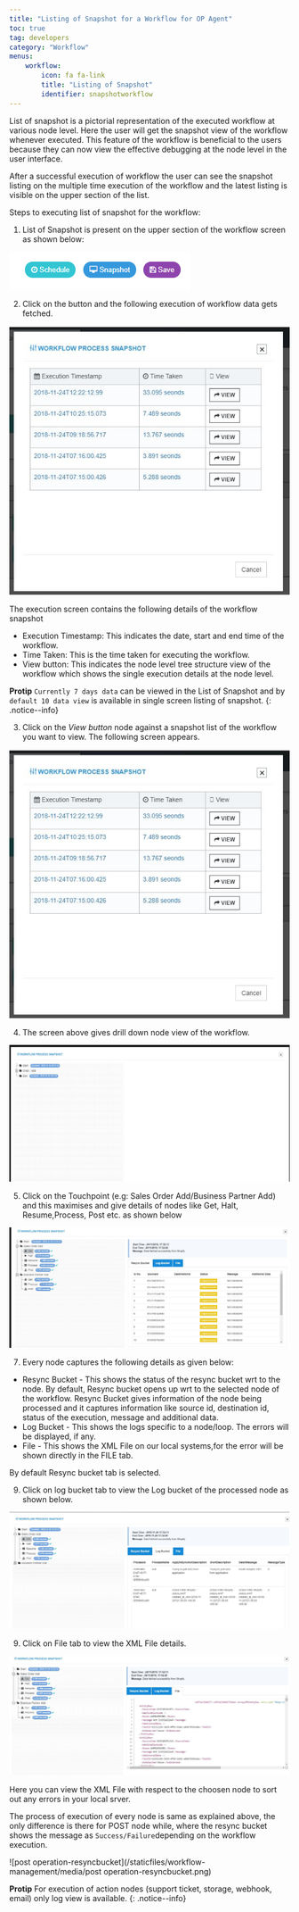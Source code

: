 ```yaml
---
title: "Listing of Snapshot for a Workflow for OP Agent"
toc: true
tag: developers
category: "Workflow"
menus: 
    workflow:
        icon: fa fa-link
        title: "Listing of Snapshot" 
        identifier: snapshotworkflow 
---
```


List of snapshot is a pictorial representation of the executed workflow at various node level. Here the user will
get the snapshot view of the workflow whenever executed. This feature of the workflow is beneficial to the users 
because they can now view the effective debugging at the node level in the user interface. 

After a successful execution of workflow the user can see the snapshot listing on the multiple time execution 
of the workflow and the latest listing is visible on the upper section of the list.

Steps to executing list of snapshot for the workflow:

1. List of Snapshot is present on the upper section of the workflow screen as shown below:

![snapshot-button](/staticfiles/workflow-management/media/snapshot-button.PNG)

2. Click on the button and the following execution of workflow data gets fetched.

![workflowexe-snapshot](/staticfiles/workflow-management/media/workflowexe-snapshot.png)

The execution screen contains the following details of the workflow snapshot

* Execution Timestamp: This indicates the date, start and end time of the workflow.
* Time Taken: This is the time taken for executing the workflow.
* View button: This indicates the node level tree structure view of the workflow which shows the single execution 
details at the node level.

**Protip** `Currently 7 days data` can be viewed in the List of Snapshot and by `default 10 data view` is available 
in single screen listing of snapshot.
{: .notice--info}

3. Click on the *View button* node against a snapshot list of the workflow you want to view. The following screen 
appears.

![workflowexe-snapshot](/staticfiles/workflow-management/media/workflowexe-snapshot.png)

4. The screen above gives drill down node view of the workflow.

![workflowexe-processsnapshot](/staticfiles/workflow-management/media/workflowexe-processsnapshot.png)

5. Click on the Touchpoint (e.g: Sales Order Add/Business Partner Add) and this maximises and give details of nodes like
Get, Halt, Resume,Process, Post etc. as shown below

![getoperation-resyncbucket](/staticfiles/workflow-management/media/getoperation-resyncbucket.png)

7. Every node captures the following details as given below:

* Resync Bucket - This shows the status of the resync bucket wrt to the node. By default, Resync bucket opens up wrt to 
the selected node of the workflow. Resync Bucket gives information of the node being processed and it captures information 
like source id, destination id, status of the execution, message and additional data.
* Log Bucket - This shows the logs specific to a node/loop. The errors will be displayed, if any.
* File - This shows the XML File on our local systems,for the error will be shown directly in the FILE tab.  

By default Resync bucket tab is selected. 

9. Click on log bucket tab to view the Log bucket of the processed node as shown below.

![Getoperation-logbucket](/staticfiles/workflow-management/media/Getoperation-logbucket.png)

9. Click on File tab to view the XML File details.

![getoperation-file](/staticfiles/workflow-management/media/getoperation-file.png)

Here you can view the XML File with respect to the choosen node to sort out any errors in your local srver.

The process of execution of every node is same as explained above, the only difference is there
for POST node while, where the resync bucket shows the message as `Success/Failure`depending on the workflow 
execution.

![post operation-resyncbucket](/staticfiles/workflow-management/media/post operation-resyncbucket.png)

**Protip** For execution of action nodes (support ticket, storage, webhook, email) only log view is available.
{: .notice--info}